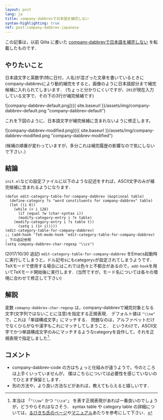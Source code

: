 ```yaml
---
layout: post
lang: ja
title: company-dabbrevで日本語を補完しない
syntax-highlighting: true
ref: post:company-dabbrev-japanese
---
```


この記事は，以前 Qiita に書いた
[company-dabbrevで日本語を補完しない](https://qiita.com/wktkshn/items/3ac46671d1c242a59f7e) を転載したものです．

## やりたいこと
日本語文字と英数字(特に日付，人名)が混ざった文章を書いているときにcompany-dabbrevにより動的補完をすると，画像のように日本語部分まで補完候補に入れられてしまいます．
(ちょっと分かりにくいですが、`201`が現在入力している文字で、その下の3行が補完候補です)

<!-- ![default.png](https://qiita-image-store.s3.amazonaws.com/0/154104/3744b4a5-38df-6aae-bdf3-d577f389e7a6.png) -->
![company-dabbrev-default.png]({{ site.baseurl }}/assets/img/company-dabbrev-default.png "company-dabbrev-default")

これを下図のように、日本語文字が補完候補に含まれないように修正します。

<!-- ![modified.png](https://qiita-image-store.s3.amazonaws.com/0/154104/10b6f0eb-1035-78c3-a799-931576ff610d.png) -->
![company-dabbrev-modified.png]({{ site.baseurl }}/assets/img/company-dabbrev-modified.png "company-dabbrev-modified")

(候補の順番が変わっていますが，多分これは補完履歴の影響なので気にしないで下さい．)


## 結論
`init.el`などの設定ファイルに以下のような記述をすれば，ASCII文字のみが補完候補に含まれるようになります．

```elisp
(defun edit-category-table-for-company-dabbrev (&optional table)
  (define-category ?s "word constituents for company-dabbrev" table)
  (let ((i 0))
    (while (< i 128)
      (if (equal ?w (char-syntax i))
	  (modify-category-entry i ?s table)
	(modify-category-entry i ?s table t))
      (setq i (1+ i)))))
(edit-category-table-for-company-dabbrev)
;; (add-hook 'TeX-mode-hook 'edit-category-table-for-company-dabbrev) ; 下の追記参照
(setq company-dabbrev-char-regexp "\\cs")
```

(2017/10/30 追記)
`edit-category-table-for-company-dabbrev` をEmacs起動時に実行してしまうと，ドル記号`$`にもcategory`s`が設定されてしまうようです．TeXモードで使用する場合にはこれでは色々と不都合があるので，`add-hook`を用いてTeXモード開始後に実行します．(当然ですが，モード名については各々の環境に合わせて修正して下さい)


## 解説
変数 `comapny-dabbrev-char-regexp` は，company-dabbrevで補完対象となる文字(文字列ではないことに注意)を指定する正規表現．
デフォルト値は `"\\sw"` で，これは「単語構成文字」にマッチする．
問題なのは，アルファベットだけでなくひらがなや漢字もこれにマッチしてしまうこと．
というわけで，ASCII文字でかつ単語構成文字のみにマッチするようなcategoryを自作して，それを正規表現で指定しました[^1]．

[^1]: 本当は 「`"\\sw"` かつ `"\\ca"`」 を表す正規表現があれば一番良いのでしょうが，どうやらそれはなさそう．
syntax table や category table の詳細については，[るびきち氏のページ](http://emacs.rubikitch.com/syntax-table-beginner/)や[マニュアル](https://www.gnu.org/software/emacs/manual/html_node/elisp/Syntax-Tables.html)あたりを参考にして下さい．

## コメント
- company-dabbrev-code の方はちょっと仕組みが違うようで，今のところは上手くいっていませんが，
  僕はこちらについては必要性を感じていないのでひとまず保留とします．
- 別の方法や，より良い方法などがあれば，教えてもらえると嬉しいです．
